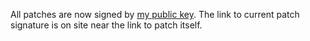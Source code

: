 All patches are now signed by [my public key](http://natalenko.name/?page_id=2675). The link to current patch signature is on site near the link to patch itself.
